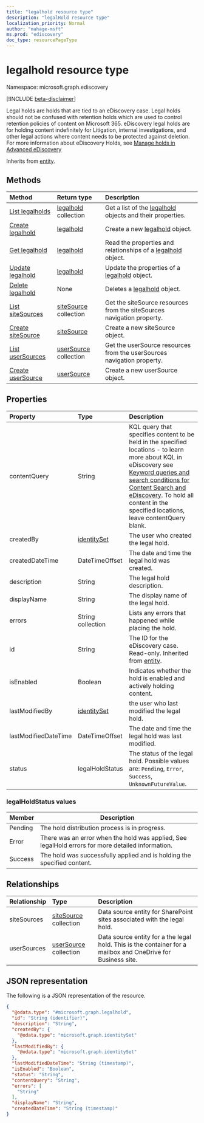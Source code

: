 ```yaml
---
title: "legalhold resource type"
description: "legalHold resource type"
localization_priority: Normal
author: "mahage-msft"
ms.prod: "ediscovery"
doc_type: resourcePageType
---
```


# legalhold resource type

Namespace: microsoft.graph.ediscovery

[!INCLUDE [beta-disclaimer](../../includes/beta-disclaimer.md)]

Legal holds are holds that are tied to an eDiscovery case.  Legal holds should not be confused with retention holds which are used to control retention policies of content on Microsoft 365. eDiscovery legal holds are for holding content indefinitely for Litigation, internal investigations, and other legal actions where content needs to be protected against deletion.  For more information about eDiscovery Holds, see [Manage holds in Advanced eDiscovery](https://docs.microsoft.com/microsoft-365/compliance/managing-holds)

Inherits from [entity](../resources/entity.md).

## Methods

|Method|Return type|Description|
|:---|:---|:---|
|[List legalholds](../api/case-list-legalholds.md)|[legalhold](../resources/legalhold.md) collection|Get a list of the [legalhold](../resources/legalhold.md) objects and their properties.|
|[Create legalhold](../api/case-post-legalholds.md)|[legalhold](../resources/legalhold.md)|Create a new [legalhold](../resources/legalhold.md) object.|
|[Get legalhold](../api/legalhold-get.md)|[legalhold](../resources/legalhold.md)|Read the properties and relationships of a [legalhold](../resources/legalhold.md) object.|
|[Update legalhold](../api/legalhold-update.md)|[legalhold](../resources/legalhold.md)|Update the properties of a [legalhold](../resources/legalhold.md) object.|
|[Delete legalhold](../api/legalhold-delete.md)|None|Deletes a [legalhold](../resources/legalhold.md) object.|
|[List siteSources](../api/legalhold-list-sitesources.md)|[siteSource](../resources/sitesource.md) collection|Get the siteSource resources from the siteSources navigation property.|
|[Create siteSource](../api/legalhold-post-sitesources.md)|[siteSource](../resources/sitesource.md)|Create a new siteSource object.|
|[List userSources](../api/legalhold-list-usersources.md)|[userSource](../resources/usersource.md) collection|Get the userSource resources from the userSources navigation property.|
|[Create userSource](../api/legalhold-post-usersources.md)|[userSource](../resources/usersource.md)|Create a new userSource object.|

## Properties

|Property|Type|Description|
|:---|:---|:---|
|contentQuery|String|KQL query that specifies content to be held in the specified locations - to learn more about KQL in eDiscovery see [Keyword queries and search conditions for Content Search and eDiscovery](https://docs.microsoft.com/microsoft-365/compliance/keyword-queries-and-search-conditions).  To hold all content in the specified locations, leave contentQuery blank. |
|createdBy|[identitySet](../resources/identityset.md)|The user who created the legal hold. |
|createdDateTime|DateTimeOffset|The date and time the legal hold was created. |
|description|String| The legal hold description. |
|displayName|String| The display name of the legal hold. |
|errors|String collection|Lists any errors that happened while placing the hold. |
|id|String|The ID for the eDiscovery case. Read-only. Inherited from [entity](../resources/entity.md). |
|isEnabled|Boolean|Indicates whether the hold is enabled and actively holding content. |
|lastModifiedBy|[identitySet](../resources/identityset.md)|the user who last modified the legal hold.|
|lastModifiedDateTime|DateTimeOffset|The date and time the legal hold was last modified. |
|status|legalHoldStatus|The status of the legal hold. Possible values are: `Pending`, `Error`, `Success`, `UnknownFutureValue`.|

### legalHoldStatus values

|Member|Description|
|:---|-----------|
|Pending| The hold distribution process is in progress. |
|Error| There was an error when the hold was applied, See legalHold errors for more detailed information. |
|Success| The hold was successfully applied and is holding the specified content. |

## Relationships

|Relationship|Type|Description|
|:---|:---|:---|
|siteSources|[siteSource](../resources/sitesource.md) collection|Data source entity for SharePoint sites associated with the legal hold. |
|userSources|[userSource](../resources/usersource.md) collection| Data source entity for a the legal hold. This is the container for a mailbox and OneDrive for Business site.|

## JSON representation

The following is a JSON representation of the resource.
<!-- {
  "blockType": "resource",
  "keyProperty": "id",
  "@odata.type": "microsoft.graph.legalhold",
  "baseType": "microsoft.graph.entity",
  "openType": false
}
-->

``` json
{
  "@odata.type": "#microsoft.graph.legalhold",
  "id": "String (identifier)",
  "description": "String",
  "createdBy": {
    "@odata.type": "microsoft.graph.identitySet"
  },
  "lastModifiedBy": {
    "@odata.type": "microsoft.graph.identitySet"
  },
  "lastModifiedDateTime": "String (timestamp)",
  "isEnabled": "Boolean",
  "status": "String",
  "contentQuery": "String",
  "errors": [
    "String"
  ],
  "displayName": "String",
  "createdDateTime": "String (timestamp)"
}
```
